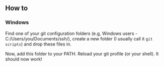 ## How to

### Windows

Find one of your git configuration folders (e.g, Windows users - C:/Users/you/Documents/ssh/), create a new folder (I usually call it `git scripts`) and drop these files in.

Now, add this folder to your PATH. Reload your git profile (or your shell). It should now work!
